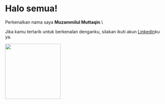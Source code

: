 # Halo semua! 

Perkenalkan nama saya **Muzammilul Muttaqin**.\


Jika kamu tertarik untuk berkenalan denganku, silakan ikuti akun [Linkedin](https://www.linkedin.com/in/muzammilul-muttaqin-183427211/)ku ya.

<p align="left">
<a href="https://github.com/gilangadhan">
  <img height="180em" src="https://github-readme-stats-eight-theta.vercel.app/api/top-langs/?username=gilangadhan&layout=compact&langs_count=8&theme=algolia"/>
</a>
</p>
